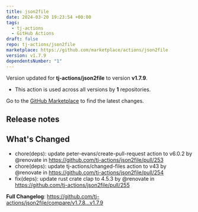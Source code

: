 ```yaml
---
title: json2file
date: 2024-03-20 19:23:54 +00:00
tags:
  - tj-actions
  - GitHub Actions
draft: false
repo: tj-actions/json2file
marketplace: https://github.com/marketplace/actions/json2file
version: v1.7.9
dependentsNumber: "1"
---
```



Version updated for **tj-actions/json2file** to version **v1.7.9**.
- This action is used across all versions by **1** repositories.

Go to the [GitHub Marketplace](https://github.com/marketplace/actions/json2file) to find the latest changes.

## Release notes

## What's Changed
* chore(deps): update peter-evans/create-pull-request action to v6.0.2 by @renovate in https://github.com/tj-actions/json2file/pull/253
* chore(deps): update tj-actions/changed-files action to v43 by @renovate in https://github.com/tj-actions/json2file/pull/254
* fix(deps): update rust crate clap to 4.5.3 by @renovate in https://github.com/tj-actions/json2file/pull/255


**Full Changelog**: https://github.com/tj-actions/json2file/compare/v1.7.8...v1.7.9
